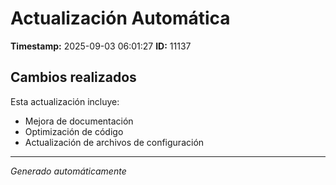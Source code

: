 # Actualización Automática

**Timestamp:** 2025-09-03 06:01:27
**ID:** 11137

## Cambios realizados

Esta actualización incluye:
- Mejora de documentación
- Optimización de código
- Actualización de archivos de configuración

---
*Generado automáticamente*
